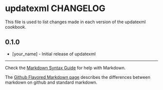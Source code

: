 updatexml CHANGELOG
===================

This file is used to list changes made in each version of the updatexml cookbook.

0.1.0
-----
- [your_name] - Initial release of updatexml

- - -
Check the [Markdown Syntax Guide](http://daringfireball.net/projects/markdown/syntax) for help with Markdown.

The [Github Flavored Markdown page](http://github.github.com/github-flavored-markdown/) describes the differences between markdown on github and standard markdown.
